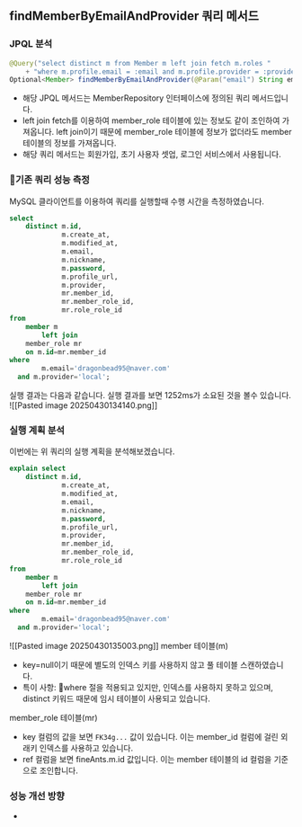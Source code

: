 
## findMemberByEmailAndProvider 쿼리 메서드
### JPQL 분석 
```java
@Query("select distinct m from Member m left join fetch m.roles "  
    + "where m.profile.email = :email and m.profile.provider = :provider")  
Optional<Member> findMemberByEmailAndProvider(@Param("email") String email, @Param("provider") String provider);
```
- 해당 JPQL 메서드는 MemberRepository 인터페이스에 정의된 쿼리 메서드입니다.
- left join fetch를 이용하여 member_role 테이블에 있는 정보도 같이 조인하여 가져옵니다. left join이기 때문에 member_role 테이블에 정보가 없더라도 member 테이블의 정보를 가져옵니다.
- 해당 쿼리 메서드는 회원가입, 초기 사용자 셋업, 로그인 서비스에서 사용됩니다.

### 기존 쿼리 성능 측정
MySQL 클라이언트를 이용하여 쿼리를 실행할때 수행 시간을 측정하였습니다.
```sql
select  
    distinct m.id,  
             m.create_at,  
             m.modified_at,  
             m.email,  
             m.nickname,  
             m.password,  
             m.profile_url,  
             m.provider,  
             mr.member_id,  
             mr.member_role_id,  
             mr.role_role_id  
from  
    member m  
        left join  
    member_role mr  
    on m.id=mr.member_id  
where  
        m.email='dragonbead95@naver.com'  
  and m.provider='local';
```

실행 결과는 다음과 같습니다. 실행 결과를 보면 1252ms가 소요된 것을 볼수 있습니다. 
![[Pasted image 20250430134140.png]]

### 실행 계획 분석
이번에는 위 쿼리의 실행 계획을 분석해보겠습니다.
```sql
explain select  
    distinct m.id,  
             m.create_at,  
             m.modified_at,  
             m.email,  
             m.nickname,  
             m.password,  
             m.profile_url,  
             m.provider,  
             mr.member_id,  
             mr.member_role_id,  
             mr.role_role_id  
from  
    member m  
        left join  
    member_role mr  
    on m.id=mr.member_id  
where  
        m.email='dragonbead95@naver.com'  
  and m.provider='local';
```
![[Pasted image 20250430135003.png]]
member 테이블(m)
- key=null이기 때문에 별도의 인덱스 키를 사용하지 않고 풀 테이블 스캔하였습니다.
- 특이 사항: where 절을 적용되고 있지만, 인덱스를 사용하지 못하고 있으며, distinct 키워드 때문에 임시 테이블이 사용되고 있습니다.

member_role 테이블(mr)
- key 컬럼의 값을 보면 `FK34g...` 값이 있습니다. 이는 member_id 컬럼에 걸린 외래키 인덱스를 사용하고 있습니다.
- ref 컬럼을 보면 fineAnts.m.id 값입니다. 이는 member 테이블의 id 컬럼을 기준으로 조인합니다.

### 성능 개선 방향
- 